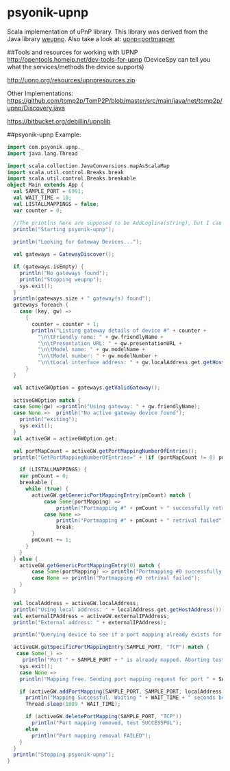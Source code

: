 psyonik-upnp
==========

Scala implementation of uPnP library.
This library was derived from the Java library [weupnp](http://code.google.com/p/weupnp/).
Also take a look at: [upnp=portmapper](http://upnp-portmapper.sourceforge.net/)

##Tools and resources for working with UPNP
http://opentools.homeip.net/dev-tools-for-upnp (DeviceSpy can tell you what the services/methods the device supports)

http://upnp.org/resources/upnpresources.zip

Other Implementations:
https://github.com/tomp2p/TomP2P/blob/master/src/main/java/net/tomp2p/upnp/Discovery.java

https://bitbucket.org/debillin/upnplib

##psyonik-upnp Example:

```scala
import com.psyonik.upnp._
import java.lang.Thread

import scala.collection.JavaConversions.mapAsScalaMap
import scala.util.control.Breaks.break
import scala.util.control.Breaks.breakable
object Main extends App {
  val SAMPLE_PORT = 6991;
  val WAIT_TIME = 10;
  val LISTALLMAPPINGS = false;
  var counter = 0;

  //The printlns here are supposed to be AddLogline(string), but I can't find them.
  println("Starting psyonik-upnp");
 
  println("Looking for Gateway Devices...");

  val gateways = GatewayDiscover();

  if (gateways.isEmpty) {
    println("No gateways found");
    println("Stopping weupnp");
    sys.exit();
  }
  println(gateways.size + " gateway(s) found");
  gateways foreach {
    case (key, gw) =>
      {
        counter = counter + 1;
        println("Listing gateway details of device #" + counter +
          "\n\tFriendly name: " + gw.friendlyName +
          "\n\tPresentation URL: " + gw.presentationURL +
          "\n\tModel name: " + gw.modelName +
          "\n\tModel number: " + gw.modelNumber +
          "\n\tLocal interface address: " + gw.localAddress.get.getHostAddress() + "\n");
      }
  }

  val activeGWOption = gateways.getValidGateway();
  
  activeGWOption match {
  case Some(gw) =>println("Using gateway: " + gw.friendlyName);
  case None =>  println("No active gateway device found");
	println("exiting");
	sys.exit();
  }
  val activeGW = activeGWOption.get;

  val portMapCount = activeGW.getPortMappingNumberOfEntries();
  println("GetPortMappingNumberOfEntries=" + (if (portMapCount != 0) portMapCount.toString else "(unsupported)"));

    if (LISTALLMAPPINGS) {
    var pmCount = 0;
    breakable {
      while (true) {
		activeGW.getGenericPortMappingEntry(pmCount) match {
			case Some(portMapping) => 
				println("Portmapping #" + pmCount + " successfully retrieved (" + portMapping.portMappingDescription + ":" + portMapping.externalPort + ")");
			case None =>
				println("Portmapping #" + pmCount + " retrival failed");
				break;
        }
        pmCount += 1;
      }
    }
  } else {
	activeGW.getGenericPortMappingEntry(0) match {
		case Some(portMapping) => println("Portmapping #0 successfully retrieved (" + portMapping.portMappingDescription + ":" + portMapping.externalPort + ")");
		case None => println("Portmapping #0 retrival failed");
	}         
  }

  val localAddress = activeGW.localAddress;
  println("Using local address: " + localAddress.get.getHostAddress());
  val externalIPAddress = activeGW.externalIPAddress;
  println("External address: " + externalIPAddress);

  println("Querying device to see if a port mapping already exists for port: " + SAMPLE_PORT);

  activeGW.getSpecificPortMappingEntry(SAMPLE_PORT, "TCP") match {
   case Some(_) => 
     println("Port " + SAMPLE_PORT + " is already mapped. Aborting test.");
    sys.exit();
	case None =>
	println("Mapping free. Sending port mapping request for port " + SAMPLE_PORT);

    if (activeGW.addPortMapping(SAMPLE_PORT, SAMPLE_PORT, localAddress.get.getHostAddress(), "TCP", "test")) {
      println("Mapping Successful. Waiting " + WAIT_TIME + " seconds before removing mapping...");
      Thread.sleep(1009 * WAIT_TIME);

      if (activeGW.deletePortMapping(SAMPLE_PORT, "TCP"))
        println("Port mapping removed, test SUCCESSFUL");
      else
        println("Port mapping removal FAILED");
    }
  }
  println("Stopping psyonik-upnp");
}
```